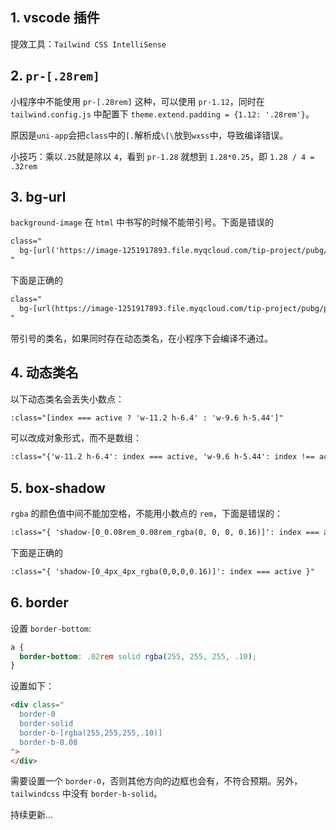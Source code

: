 ## 1. vscode 插件

提效工具：`Tailwind CSS IntelliSense`

## 2. `pr-[.28rem]`

小程序中不能使用 `pr-[.28rem]` 这种，可以使用 `pr-1.12`，同时在`tailwind.config.js` 中配置下 `theme.extend.padding = {1.12: '.28rem'}`。

原因是`uni-app`会把`class`中的`[.`解析成`\[\`放到`wxss`中，导致编译错误。

小技巧：乘以`.25`就是除以 `4`，看到 `pr-1.28` 就想到 `1.28*0.25`，即 `1.28 / 4 = .32rem`

## 3. bg-url

`background-image` 在 `html` 中书写的时候不能带引号。下面是错误的

```html
class="
  bg-[url('https://image-1251917893.file.myqcloud.com/tip-project/pubg/pubg-match/manager-business-card/manager-card-select.png')]
"
```

下面是正确的

```html
class="
  bg-[url(https://image-1251917893.file.myqcloud.com/tip-project/pubg/pubg-match/manager-business-card/manager-card-select.png)]
"
```

带引号的类名，如果同时存在动态类名，在小程序下会编译不通过。

## 4. 动态类名

以下动态类名会丢失小数点：

```html
:class="[index === active ? 'w-11.2 h-6.4' : 'w-9.6 h-5.44']"
```

可以改成对象形式，而不是数组：

```html
:class="{'w-11.2 h-6.4': index === active, 'w-9.6 h-5.44': index !== active}"
```

## 5. box-shadow

`rgba` 的颜色值中间不能加空格，不能用小数点的 `rem`，下面是错误的：

```html
:class="{ 'shadow-[0_0.08rem_0.08rem_rgba(0, 0, 0, 0.16)]': index === active }"
```

下面是正确的

```html
:class="{ 'shadow-[0_4px_4px_rgba(0,0,0,0.16)]': index === active }"
```

## 6. border

设置 `border-bottom`:

```css
a {
  border-bottom: .02rem solid rgba(255, 255, 255, .10);
}
```

设置如下：

```html
<div class="
  border-0
  border-solid
  border-b-[rgba(255,255,255,.10)]
  border-b-0.08
">
</div>
```

需要设置一个 `border-0`，否则其他方向的边框也会有，不符合预期。另外，`tailwindcss` 中没有 `border-b-solid`。

持续更新...
